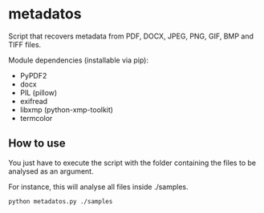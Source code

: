 # metadatos
Script that recovers metadata from PDF, DOCX, JPEG, PNG, GIF, BMP and TIFF files. 

Module dependencies (installable via pip): 
* PyPDF2
* docx
* PIL (pillow)
* exifread
* libxmp (python-xmp-toolkit)
* termcolor

## How to use
You just have to execute the script with the folder containing the files to be analysed as an argument. 

For instance, this will analyse all files inside ./samples. 
```
python metadatos.py ./samples
```
